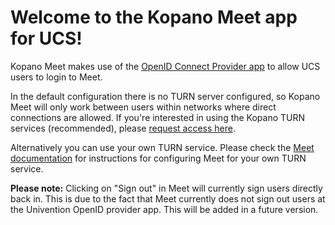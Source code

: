# Welcome to the Kopano Meet app for UCS!

Kopano Meet makes use of the [OpenID Connect Provider app](#module=appcenter:appcenter:0:id:openid-connect-provider) to allow UCS users to login to Meet.

In the default configuration there is no TURN server configured, so Kopano Meet will only work between users within networks where direct connections are allowed. If you're interested in using the Kopano TURN services (recommended), please [request access here](https://meet-app.io/free-unsupported-community-package).

Alternatively you can use your own TURN service. Please check the [Meet documentation](https://documentation.kopano.io/kopano_meet_manual/) for instructions for configuring Meet for your own TURN service.

**Please note:** Clicking on "Sign out" in Meet will currently sign users directly back in. This is due to the fact that Meet currently does not sign out users at the Univention OpenID provider app. This will be added in a future version.
